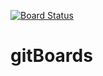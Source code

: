 [![Board Status](https://dev.azure.com/ISBFirmProject/a40dfc55-846c-42e7-b37a-1d496f5bd857/3e417f39-d7e0-4083-9c19-86f632321c55/_apis/work/boardbadge/84ae0ea7-6df6-4740-9d44-672e2c236701)](https://dev.azure.com/ISBFirmProject/a40dfc55-846c-42e7-b37a-1d496f5bd857/_boards/board/t/3e417f39-d7e0-4083-9c19-86f632321c55/Microsoft.RequirementCategory)
# gitBoards